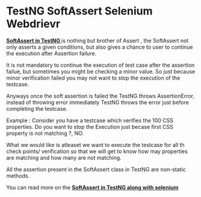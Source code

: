 # TestNG SoftAssert Selenium Webdrievr

<a href='http://chercher.tech/java/testng-assertions-selenium-webdriver' title='softassert in selenium webdriver'><b>SoftAssert in TestNG </b></a>is nothing but brother of Assert , the SoftAssert not only asserts a given conditions, but also gives a chance to user to continue the execution after Assertion failure.

It is not mandatory to continue the execution of test case after the assertion failue, but sometimes you might be checking a minor value. So just because minor verification failed you may not want to stop the execution of the testcase.

Anyways once the soft assertion is failed the TestNG throws AssertionError, instead of throwing error immediately TestNG throws the error just before completing the testcase.

Example : Consider you have a testcase which verifies the 100 CSS properties. Do you want to stop the Execution just becase first CSS property is not matching ?, NO.

What we would like is atleaset we want to execute the testcase for all th check points/ verification so that we will get to know how may properties are matching and how many are not matching.

All the assertion present in the SoftAssert class in TestNG are non-static methods.

You can read more on the <a href='http://chercher.tech/java/testng-assertions-selenium-webdriver' title='softassert in selenium webdriver'><b>SoftAssert in TestNG along with selenium</b></a>
